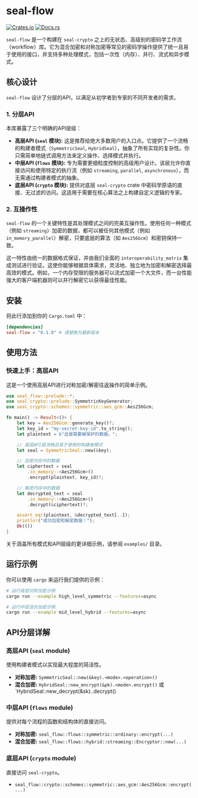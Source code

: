 # seal-flow

[![Crates.io](https://img.shields.io/crates/v/seal-flow.svg)](https://crates.io/crates/seal-flow)
[![Docs.rs](https://docs.rs/seal-flow/badge.svg)](https://docs.rs/seal-flow)

`seal-flow` 是一个构建在 `seal-crypto` 之上的无状态、高级别的密码学工作流（workflow）库。它为混合加密和对称加密等常见的密码学操作提供了统一且易于使用的接口，并支持多种处理模式，包括一次性（内存）、并行、流式和异步模式。

## 核心设计

`seal-flow` 设计了分层的API，以满足从初学者到专家的不同开发者的需求。

### 1. 分层API

本库暴露了三个明确的API层级：

-   **高层API (`seal` 模块):** 这是推荐给绝大多数用户的入口点。它提供了一个流畅的构建者模式（`SymmetricSeal`, `HybridSeal`），抽象了所有实现的复杂性。你只需简单地链式调用方法来定义操作、选择模式并执行。
-   **中层API (`flows` 模块):** 专为需要更细粒度控制的高级用户设计。该层允许你直接访问和使用特定的执行流（例如 `streaming`, `parallel`, `asynchronous`），而无需通过构建者模式的抽象。
-   **底层API (`crypto` 模块):** 提供对底层 `seal-crypto` crate 中密码学原语的直接、无过滤的访问。这适用于需要在核心算法之上构建自定义逻辑的专家。

### 2. 互操作性

`seal-flow` 的一个关键特性是其处理模式之间的完美互操作性。使用任何一种模式（例如 `streaming`）加密的数据，都可以被任何其他模式（例如 `in_memory_parallel`）解密，只要底层的算法（如 `Aes256Gcm`）和密钥保持一致。

这一特性由统一的数据格式保证，并由我们全面的 `interoperability_matrix` 集成测试进行验证。这使你能够根据具体需求，灵活地、独立地为加密和解密选择最高效的模式。例如，一个内存受限的服务器可以流式加密一个大文件，而一台性能强大的客户端机器则可以并行解密它以获得最佳性能。

## 安装

将此行添加到你的 `Cargo.toml` 中：

```toml
[dependencies]
seal-flow = "0.1.0" # 请替换为最新版本
```

## 使用方法

### 快速上手：高层API

这是一个使用高层API进行对称加密/解密往返操作的简单示例。

```rust
use seal_flow::prelude::*;
use seal_crypto::prelude::SymmetricKeyGenerator;
use seal_crypto::schemes::symmetric::aes_gcm::Aes256Gcm;

fn main() -> Result<()> {
    let key = Aes256Gcm::generate_key()?;
    let key_id = "my-secret-key-id".to_string();
    let plaintext = b"这是需要被保护的数据。";

    // 高层API是流畅且易于使用的构建者模式
    let seal = SymmetricSeal::new(&key);

    // 加密内存中的数据
    let ciphertext = seal
        .in_memory::<Aes256Gcm>()
        .encrypt(plaintext, key_id)?;

    // 解密内存中的数据
    let decrypted_text = seal
        .in_memory::<Aes256Gcm>()
        .decrypt(&ciphertext)?;

    assert_eq!(plaintext, &decrypted_text[..]);
    println!("成功加密和解密数据！");
    Ok(())
}
```

关于涵盖所有模式和API层级的更详细示例，请参阅 `examples/` 目录。

## 运行示例

你可以使用 `cargo` 来运行我们提供的示例：

```bash
# 运行高层对称加密示例
cargo run --example high_level_symmetric --features=async

# 运行中层混合加密示例
cargo run --example mid_level_hybrid --features=async
```

## API分层详解

### 高层API (`seal` module)

使用构建者模式以实现最大程度的简洁性。

-   **对称加密:** `SymmetricSeal::new(&key).<mode>.<operation>()`
-   **混合加密:** `HybridSeal::new_encrypt(&pk).<mode>.encrypt()` 或 `HybridSeal::new_decrypt(&sk).<mode>.decrypt()

### 中层API (`flows` module)

提供对每个流程的函数和结构体的直接访问。

-   **对称加密:** `seal_flow::flows::symmetric::ordinary::encrypt(...)`
-   **混合加密:** `seal_flow::flows::hybrid::streaming::Encryptor::new(...)`

### 底层API (`crypto` module)

直接访问 `seal-crypto`。

-   `seal_flow::crypto::schemes::symmetric::aes_gcm::Aes256Gcm::encrypt(...)` 